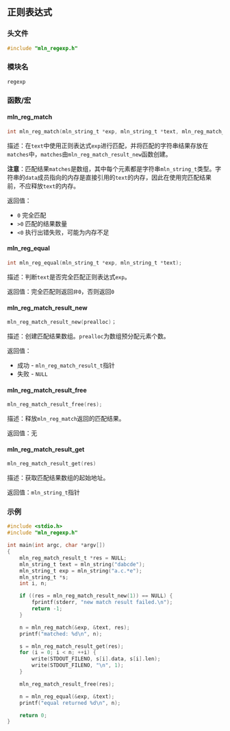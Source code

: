 ## 正则表达式



### 头文件

```c
#include "mln_regexp.h"
```



### 模块名

`regexp`



### 函数/宏

#### mln_reg_match

```c
int mln_reg_match(mln_string_t *exp, mln_string_t *text, mln_reg_match_result_t *matches);
```

描述：在`text`中使用正则表达式`exp`进行匹配，并将匹配的字符串结果存放在`matches`中，`matches`由`mln_reg_match_result_new`函数创建。

**注意**：匹配结果`matches`是数组，其中每个元素都是字符串`mln_string_t`类型。字符串的`data`成员指向的内存是直接引用的`text`的内存，因此在使用完匹配结果前，不应释放`text`的内存。

返回值：

- `0` 完全匹配
- `>0` 匹配的结果数量
- `<0` 执行出错失败，可能为内存不足



#### mln_reg_equal

```c
int mln_reg_equal(mln_string_t *exp, mln_string_t *text);
```

描述：判断`text`是否完全匹配正则表达式`exp`。

返回值：完全匹配则返回`非0`，否则返回`0`



#### mln_reg_match_result_new

```c
mln_reg_match_result_new(prealloc)；
```

描述：创建匹配结果数组。`prealloc`为数组预分配元素个数。

返回值：

- 成功 - `mln_reg_match_result_t`指针
- 失败 - `NULL`



#### mln_reg_match_result_free

```c
mln_reg_match_result_free(res);
```

描述：释放`mln_reg_match`返回的匹配结果。

返回值：无



#### mln_reg_match_result_get

```c
mln_reg_match_result_get(res)
```

描述：获取匹配结果数组的起始地址。

返回值：`mln_string_t`指针



### 示例

```c
#include <stdio.h>
#include "mln_regexp.h"

int main(int argc, char *argv[])
{
    mln_reg_match_result_t *res = NULL;
    mln_string_t text = mln_string("dabcde");
    mln_string_t exp = mln_string("a.c.*e");
    mln_string_t *s;
    int i, n;

    if ((res = mln_reg_match_result_new(1)) == NULL) {
        fprintf(stderr, "new match result failed.\n");
        return -1;
    }

    n = mln_reg_match(&exp, &text, res);
    printf("matched: %d\n", n);

    s = mln_reg_match_result_get(res);
    for (i = 0; i < n; ++i) {
        write(STDOUT_FILENO, s[i].data, s[i].len);
        write(STDOUT_FILENO, "\n", 1);
    }

    mln_reg_match_result_free(res);

    n = mln_reg_equal(&exp, &text);
    printf("equal returned %d\n", n);

    return 0;
}
```

